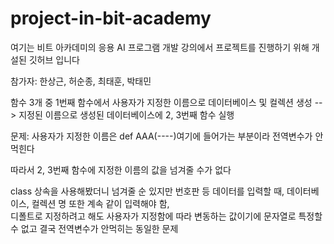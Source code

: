 # project-in-bit-academy
여기는 비트 아카데미의 응용 AI 프로그램 개발 강의에서 프로젝트를 진행하기 위해 개설된 깃허브 입니다

참가자: 한상근, 허순종, 최태훈, 박태민


함수 3개 중 1번째 함수에서 사용자가 지정한 이름으로 데이터베이스 및 컬렉션 생성  --> 지정된 이름으로 생성된 데이터베이스에 2, 3번째 함수 실행      


문제: 사용자가 지정한 이름은 def AAA(----)여기에 들어가는 부분이라 전역변수가 안먹힌다

따라서 2, 3번째 함수에 지정한 이름의 값을 넘겨줄 수가 없다   

class 상속을 사용해봤더니 넘겨줄 순 있지만 번호판 등 데이터를 입력할 때, 데이터베이스, 컬렉션 명 또한 계속 같이 입력해야 함,  
디폴트로 지정하려고 해도 사용자가 지정함에 따라 변동하는 값이기에 문자열로 특정할 수 없고 결국 전역변수가 안먹히는 동일한 문제
